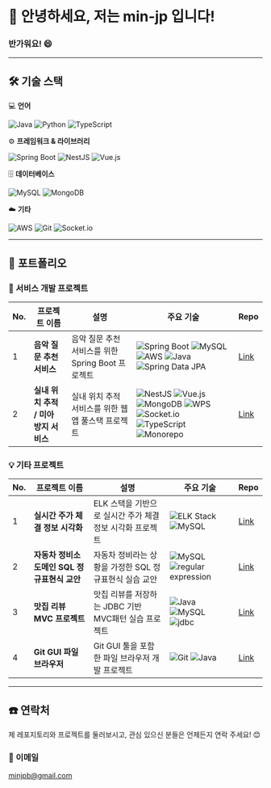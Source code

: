 # 👋 안녕하세요, 저는 **min-jp** 입니다!

### 반가워요! 😄

---

## 🛠️ 기술 스택

💻 **언어**

![Java](https://img.shields.io/badge/java-%23ED8B00.svg?style=for-the-badge&logo=openjdk&logoColor=white)
![Python](https://img.shields.io/badge/Python-3776AB?style=for-the-badge&logo=python&logoColor=white)
![TypeScript](https://img.shields.io/badge/TypeScript-3178C6?style=for-the-badge&logo=typescript&logoColor=white)

⚙️ **프레임워크 & 라이브러리**

![Spring Boot](https://img.shields.io/badge/Spring%20Boot-6DB33F?style=for-the-badge&logo=springboot&logoColor=white)
![NestJS](https://img.shields.io/badge/nestjs-%23E0234E.svg?style=for-the-badge&logo=nestjs&logoColor=white)
![Vue.js](https://img.shields.io/badge/vuejs-%2335495e.svg?style=for-the-badge&logo=vuedotjs&logoColor=%234FC08D)

🗄️ **데이터베이스**

![MySQL](https://img.shields.io/badge/MySQL-4479A1?style=for-the-badge&logo=mysql&logoColor=white)
![MongoDB](https://img.shields.io/badge/MongoDB-47A248?style=for-the-badge&logo=mongodb&logoColor=white)

☁️ **기타**

![AWS](https://img.shields.io/badge/AWS-%23FF9900.svg?style=for-the-badge&logo=amazonwebservices&logoColor=white)
![Git](https://img.shields.io/badge/git-%23F05033.svg?style=for-the-badge&logo=git&logoColor=white)
![Socket.io](https://img.shields.io/badge/Socket.io-black?style=for-the-badge&logo=socket.io&badgeColor=010101)

---

## 📂 포트폴리오

### 🚀 서비스 개발 프로젝트

| No. | 프로젝트 이름 | 설명 | 주요 기술 | Repo |
|-----|-----------|-----|---------|------|
| 1   | **음악 질문 추천 서비스** | 음악 질문 추천 서비스를 위한 Spring Boot 프로젝트 | ![Spring Boot](https://img.shields.io/badge/Spring%20Boot-6DB33F?style=for-the-badge&logo=springboot&logoColor=white) ![MySQL](https://img.shields.io/badge/MySQL-4479A1?style=for-the-badge&logo=mysql&logoColor=white) ![AWS](https://img.shields.io/badge/AWS-%23FF9900.svg?style=for-the-badge&logo=amazonwebservices&logoColor=white) ![Java](https://img.shields.io/badge/java-%23ED8B00.svg?style=for-the-badge&logo=openjdk&logoColor=white) ![Spring Data JPA](https://img.shields.io/badge/Spring%20Data%20JPA-6DB33F?style=for-the-badge&logo=spring&logoColor=white) | [Link](https://github.com/min-jp/MUSIQ_BACK) |
| 2   | **실내 위치 추적 / 미아 방지 서비스** | 실내 위치 추적 서비스를 위한 웹 앱 풀스택 프로젝트 | ![NestJS](https://img.shields.io/badge/nestjs-%23E0234E.svg?style=for-the-badge&logo=nestjs&logoColor=white) ![Vue.js](https://img.shields.io/badge/vuejs-%2335495e.svg?style=for-the-badge&logo=vuedotjs&logoColor=%234FC08D) ![MongoDB](https://img.shields.io/badge/MongoDB-47A248?style=for-the-badge&logo=mongodb&logoColor=white) ![WPS](https://img.shields.io/badge/WPS-006600?style=for-the-badge) ![Socket.io](https://img.shields.io/badge/Socket.io-black?style=for-the-badge&logo=socket.io&badgeColor=010101) ![TypeScript](https://img.shields.io/badge/TypeScript-3178C6?style=for-the-badge&logo=typescript&logoColor=white) ![Monorepo](https://img.shields.io/badge/Monorepo-512BD4?style=for-the-badge) | [Link](https://github.com/min-jp/Lost-Child-Prevention) |

### 💡 기타 프로젝트

| No. | 프로젝트 이름 | 설명 | 주요 기술 | Repo |
|-----|-----------|-----|---------|------|
| 1   | **실시간 주가 체결 정보 시각화** | ELK 스택을 기반으로 실시간 주가 체결 정보 시각화 프로젝트 | ![ELK Stack](https://img.shields.io/badge/ELK%20Stack-005571.svg?&style=for-the-badge&logo=elasticstack&logoColor=white) ![MySQL](https://img.shields.io/badge/MySQL-4479A1?style=for-the-badge&logo=mysql&logoColor=white) | [Link](https://github.com/min-jp/DDS) |
| 2   | **자동차 정비소 도메인 SQL 정규표현식 교안** | 자동차 정비라는 상황을 가정한 SQL 정규표현식 실습 교안 | ![MySQL](https://img.shields.io/badge/MySQL-4479A1?style=for-the-badge&logo=mysql&logoColor=white) ![regular expression](https://img.shields.io/badge/regular%20expression-9945FF?style=for-the-badge) | [Link](https://github.com/min-jp/auto_project) |
| 3   | **맛집 리뷰 MVC 프로젝트** | 맛집 리뷰를 저장하는 JDBC 기반 MVC패턴 실습 프로젝트 | ![Java](https://img.shields.io/badge/java-%23ED8B00.svg?style=for-the-badge&logo=openjdk&logoColor=white) ![MySQL](https://img.shields.io/badge/MySQL-4479A1?style=for-the-badge&logo=mysql&logoColor=white) ![jdbc](https://img.shields.io/badge/jdbc-21B352?style=for-the-badge) | [Link](https://github.com/min-jp/RestaurantReview) |
| 4   | **Git GUI 파일브라우저** | Git GUI 툴을 포함한 파일 브라우저 개발 프로젝트 | ![Git](https://img.shields.io/badge/git-%23F05033.svg?style=for-the-badge&logo=git&logoColor=white) ![Java](https://img.shields.io/badge/java-%23ED8B00.svg?style=for-the-badge&logo=openjdk&logoColor=white) | [Link](https://github.com/min-jp/simple_git_gui) |

---

## ☎️ 연락처

제 레포지토리와 프로젝트를 둘러보시고, 관심 있으신 분들은 언제든지 연락 주세요! 😊

### 📧 이메일
minjpb@gmail.com
